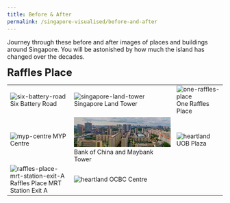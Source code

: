 ```yaml
---
title: Before & After
permalink: /singapore-visualised/before-and-after
---
```

Journey through these before and after images of places and buildings around Singapore. You will be astonished by how much the island has changed over the decades.

 **<font size=5> Raffles Place </font>**
 
| | | |
| -------- | -------- | -------- |
| <img src="/images/before-after-image-six-battery-road.png" alt="six-battery-road" style="width:600px; height:70px" /> Six Battery Road    | <img src="/images/before-after-image-singapore-land-tower.png" alt="singapore-land-tower" style="width:600px; height:70px" />  Singapore Land Tower   | <img src="/images/before-after-image-one-raffles-place.png" alt="one-raffles-place" style="width:600px; height:70px" /> One Raffles Place    |
| <img src="/images/before-after-image-myp-centre.png" alt="myp-centre" style="width:600px; height:70px" /> MYP Centre    | <img src="/images/story-maps-landing-heartland.jpg" alt="heartland" style="width:600px; height:70px" />  Bank of China and Maybank Tower  | <img src="/images/before-after-image-uob-tower.png" alt="heartland" style="width:70px; height:100px" /> UOB Plaza    |
| <img src="/images/before-after-image-raffles-place-mrt-station.png" alt="raffles-place-mrt-station-exit-A" style="width:600px; height:70px" /> Raffles Place MRT Station Exit A    | <img src="/images/before-after-image-ocbc-centre.png" alt="heartland" style="width:70px; height:100px" />  OCBC Centre  |     |